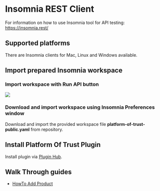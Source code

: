 # Insomnia REST Client
For information on how to use Insomnia tool for API testing: https://insomnia.rest/

## Supported platforms
There are Insomnia clients for Mac, Linux and Windows available.

## Import prepared Insomnia workspace

### Import workspace with Run API button

[![](https://img.shields.io/static/v1?label=insomnia&message=workspace&color=6a57d5)](https://insomnia.rest/run/?label=Import%20Platform%20of%20Trust%20Public%20Workspace&uri=https%3A%2F%2Fgithub.com%2FPlatformOfTrust%2Frest-client-packages%2Freleases%2Fdownload%2Fv0.1-alpha%2Fplatform-of-trust-public.yaml)

### Download and import workspace using Insomnia Preferences window

Download and import the provided workspace file __platform-of-trust-public.yaml__ from repository.

## Install Platform Of Trust Plugin

Install plugin via [Plugin Hub](https://insomnia.rest/plugins/@platform-of-trust/insomnia-plugin-platform-of-trust/).

## Walk Through guides

- [HowTo Add Product](add-product-walkthrough.md)
